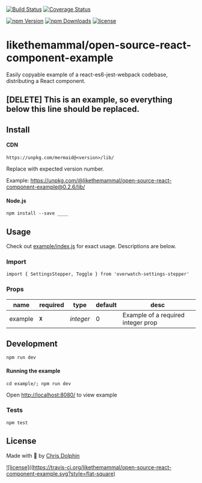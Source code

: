 [![Build Status](https://travis-ci.org/likethemammal/open-source-react-component-example.svg?branch=master)](https://travis-ci.org/likethemammal/open-source-react-component-example)
[![Coverage Status](https://coveralls.io/repos/github/likethemammal/open-source-react-component-example/badge.svg?branch=master)](https://coveralls.io/github/likethemammal/open-source-react-component-example?branch=master)

[![npm Version](https://img.shields.io/npm/v/@likethemammal/open-source-react-component-example.svg)](https://www.npmjs.com/package/overwatch-settings-stepper)
[![npm Downloads](https://img.shields.io/npm/dm/@likethemammal/open-source-react-component-example.svg)](https://www.npmjs.com/package/overwatch-settings-stepper)
[![license](https://img.shields.io/github/license/@likethemammal/open-source-react-component-example.svg)](https://github.com/likethemammal/overwatch-settings-stepper/blob/master/LICENSE)

likethemammal/open-source-react-component-example
=========

Easily copyable example of a react-es6-jest-webpack codebase, distributing a React component.

[DELETE] This is an example, so everything below this line should be replaced.
---

## Install

#### CDN
	https://unpkg.com/mermaid@<version>/lib/

Replace <version> with expected version number.

Example: https://unpkg.com/@likethemammal/open-source-react-component-example@0.2.6/lib/

#### Node.js

    npm install --save ____


## Usage

Check out [example/index.js](example/index.js) for exact usage. Descriptions are below.

### Import

    import { SettingsStepper, Toggle } from 'overwatch-settings-stepper'


### Props

| name        | required  | type           | default  | desc 
--- | --- | --- | --- | --- |
| example | **`X`** | *integer* | 0 | Example of a required integer prop |

## Development

    npm run dev
    
#### Running the example

	cd example/; npm run dev
  
Open [http://localhost:8080/](http://localhost:8080/) to view example

### Tests

    npm test

## License

Made with 🍊 by [Chris Dolphin](https://github.com/likethemammal)

[![license]((https://travis-ci.org/likethemammal/open-source-react-component-example.svg?style=flat-square)](https://github.com/likethemammal/open-source-react-component-example/blob/master/LICENSE)
